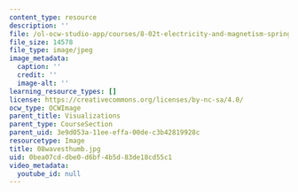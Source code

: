 ```yaml
---
content_type: resource
description: ''
file: /ol-ocw-studio-app/courses/8-02t-electricity-and-magnetism-spring-2005/0bea07cddbe0d6bf4b5d83de18cd55c1_08wavesthumb.jpg
file_size: 14578
file_type: image/jpeg
image_metadata:
  caption: ''
  credit: ''
  image-alt: ''
learning_resource_types: []
license: https://creativecommons.org/licenses/by-nc-sa/4.0/
ocw_type: OCWImage
parent_title: Visualizations
parent_type: CourseSection
parent_uid: 3e9d053a-11ee-effa-00de-c3b42819928c
resourcetype: Image
title: 08wavesthumb.jpg
uid: 0bea07cd-dbe0-d6bf-4b5d-83de18cd55c1
video_metadata:
  youtube_id: null
---
```

